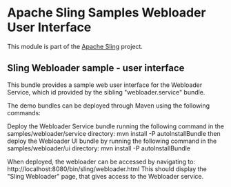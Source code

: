 # Apache Sling Samples Webloader User Interface

This module is part of the [Apache Sling](https://sling.apache.org) project.

## Sling Webloader sample - user interface

This bundle provides a sample web user interface for the Webloader Service,
which id provided by the sibling "webloader.service" bundle.

The demo bundles can be deployed through Maven using the following commands:

Deploy the Webloader Service bundle running the following command in 
the samples/webloader/service directory:
  mvn install -P autoInstallBundle
then deploy the Webloader UI bundle by running the following command in 
the samples/webloader/ui directory:
  mvn install -P autoInstallBundle

When deployed, the webloader can be accessed by navigating to:
  http://localhost:8080/bin/sling/webloader.html 
This should display the "Sling Webloader" page, that gives access to 
the Webloader service.
